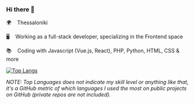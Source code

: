 ### Hi there 👋
 
🌍 &nbsp;&nbsp; Thessaloniki            

🖥️ &nbsp;&nbsp; Working as a full-stack developer, specializing in the Frontend space 
  
📚 &nbsp;&nbsp; Coding with Javascript (Vue.js, React), PHP, Python, HTML, CSS & more  

[![Top Langs](https://github-readme-stats.vercel.app/api/top-langs/?username=siderisng&count_private=true&include_all_commits=true&show_icons=true&theme=bear&layout=compact&langs_count=7)](https://github.com/anuraghazra/github-readme-stats)

_NOTE: Top Languages does not indicate my skill level or anything like that, it's a GitHub metric of which languages I used the most on public projects on GitHub (private repos are not included)._
